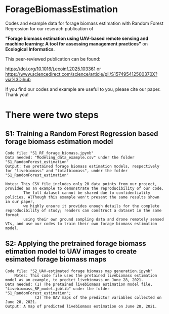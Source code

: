 # ForageBiomassEstimation   
Codes and example data for forage biomass estimation with Random Forest Regression for our reserach publication of   

**"Forage biomass estimation using UAV-based remote sensing and machine learning: A tool for assessing management practices"** on __Ecological Informatics__.   

This peer-reviewed publication can be found:   

https://doi.org/10.1016/j.ecoinf.2025.103361 or https://www.sciencedirect.com/science/article/pii/S157495412500370X?via%3Dihub   

If you find our codes and example are useful to you, please cite our paper. Thank you!   


# There were two steps   

## S1: Training a Random Forest Regression based forage biomass estimation model   

    Code file: "S1_RF_forage_biomass.ipynb"   
    Data needed: "Modeling_data_example.csv" under the folder "S1_RandomForest_estimation"   
    Output: two pretained forage biomass estimation models, respectively for "livebiomass" and "totalbiomass", under the folder "S1_RandomForest_estimation"   
    
    Notes: This CSV file includes only 20 data points from our project, provided as an example to demonstrate the reproducibility of our code.   
            The full dataset cannot be shared due to confidentiality policies. AlThough this example won't present the same results shown in our paper,    
            we highly ensure it provides enough details for the complete reproducibility of study; readers can construct a dataset in the same format    
            using their own ground sampling data and drone remotely sensed VIs, and use our codes to train their own forage biomass estimation model.    

## S2: Applying the pretrained forage biomass etimation model to UAV images to create esimated forage biomass maps   

    Code file: "S2_UAV-estimated forage biomass map generation.ipynb"   
        Notes: This code file uses the pretained livebiomass estimation model as an example, to predict livebiomass on June 28, 2021.   
    Data needed: (1) The pretained livebiomass estimation model file, "Livebiomass_RF_model.joblib" under the folder "S1_RandomForest_estimation";   
                 (2) The UAV maps of the predictor variables collected on June 28, 2021.   
    Output: A map of predicted livebiomass estimation on June 28, 2021.   
        
            
        

    
        
            
        
        

